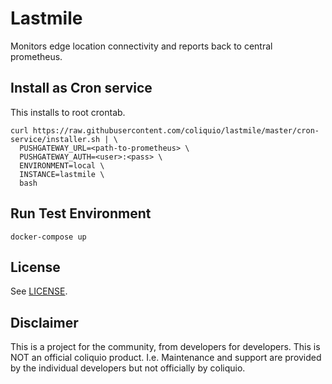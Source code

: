 # Lastmile

Monitors edge location connectivity and reports back to central prometheus.

## Install as Cron service

This installs to root crontab.

    curl https://raw.githubusercontent.com/coliquio/lastmile/master/cron-service/installer.sh | \
      PUSHGATEWAY_URL=<path-to-prometheus> \
      PUSHGATEWAY_AUTH=<user>:<pass> \
      ENVIRONMENT=local \
      INSTANCE=lastmile \
      bash

## Run Test Environment

    docker-compose up

## License

See [LICENSE](LICENSE).

## Disclaimer

This is a project for the community, from developers for developers. This is NOT an official coliquio product. I.e. Maintenance and support are provided by the individual developers but not officially by coliquio.
